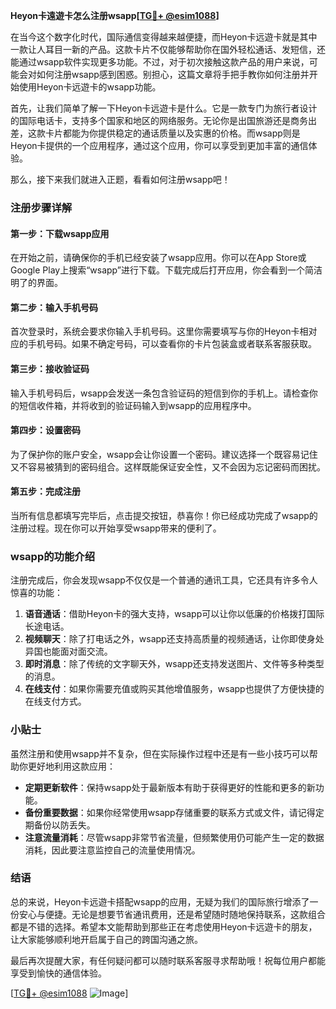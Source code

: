 **Heyon卡遠遊卡怎么注册wsapp[[TG💪+ @esim1088](https://t.me/s/esim1088)]**

在当今这个数字化时代，国际通信变得越来越便捷，而Heyon卡远遊卡就是其中一款让人耳目一新的产品。这款卡片不仅能够帮助你在国外轻松通话、发短信，还能通过wsapp软件实现更多功能。不过，对于初次接触这款产品的用户来说，可能会对如何注册wsapp感到困惑。别担心，这篇文章将手把手教你如何注册并开始使用Heyon卡远遊卡的wsapp功能。

首先，让我们简单了解一下Heyon卡远遊卡是什么。它是一款专门为旅行者设计的国际电话卡，支持多个国家和地区的网络服务。无论你是出国旅游还是商务出差，这款卡片都能为你提供稳定的通话质量以及实惠的价格。而wsapp则是Heyon卡提供的一个应用程序，通过这个应用，你可以享受到更加丰富的通信体验。

那么，接下来我们就进入正题，看看如何注册wsapp吧！

### 注册步骤详解

#### 第一步：下载wsapp应用
在开始之前，请确保你的手机已经安装了wsapp应用。你可以在App Store或Google Play上搜索“wsapp”进行下载。下载完成后打开应用，你会看到一个简洁明了的界面。

#### 第二步：输入手机号码
首次登录时，系统会要求你输入手机号码。这里你需要填写与你的Heyon卡相对应的手机号码。如果不确定号码，可以查看你的卡片包装盒或者联系客服获取。

#### 第三步：接收验证码
输入手机号码后，wsapp会发送一条包含验证码的短信到你的手机上。请检查你的短信收件箱，并将收到的验证码输入到wsapp的应用程序中。

#### 第四步：设置密码
为了保护你的账户安全，wsapp会让你设置一个密码。建议选择一个既容易记住又不容易被猜到的密码组合。这样既能保证安全性，又不会因为忘记密码而困扰。

#### 第五步：完成注册
当所有信息都填写完毕后，点击提交按钮，恭喜你！你已经成功完成了wsapp的注册过程。现在你可以开始享受wsapp带来的便利了。

### wsapp的功能介绍

注册完成后，你会发现wsapp不仅仅是一个普通的通讯工具，它还具有许多令人惊喜的功能：

1. **语音通话**：借助Heyon卡的强大支持，wsapp可以让你以低廉的价格拨打国际长途电话。
2. **视频聊天**：除了打电话之外，wsapp还支持高质量的视频通话，让你即使身处异国也能面对面交流。
3. **即时消息**：除了传统的文字聊天外，wsapp还支持发送图片、文件等多种类型的消息。
4. **在线支付**：如果你需要充值或购买其他增值服务，wsapp也提供了方便快捷的在线支付方式。

### 小贴士

虽然注册和使用wsapp并不复杂，但在实际操作过程中还是有一些小技巧可以帮助你更好地利用这款应用：

- **定期更新软件**：保持wsapp处于最新版本有助于获得更好的性能和更多的新功能。
- **备份重要数据**：如果你经常使用wsapp存储重要的联系方式或文件，请记得定期备份以防丢失。
- **注意流量消耗**：尽管wsapp非常节省流量，但频繁使用仍可能产生一定的数据消耗，因此要注意监控自己的流量使用情况。

### 结语

总的来说，Heyon卡远遊卡搭配wsapp的应用，无疑为我们的国际旅行增添了一份安心与便捷。无论是想要节省通讯费用，还是希望随时随地保持联系，这款组合都是不错的选择。希望本文能帮助到那些正在考虑使用Heyon卡远遊卡的朋友，让大家能够顺利地开启属于自己的跨国沟通之旅。

最后再次提醒大家，有任何疑问都可以随时联系客服寻求帮助哦！祝每位用户都能享受到愉快的通信体验。

[[TG💪+ @esim1088](https://t.me/s/esim1088) ![Image](https://i.postimg.cc/4NQfJmqS/Snipaste-2025-05-13-00-14-12.png)]